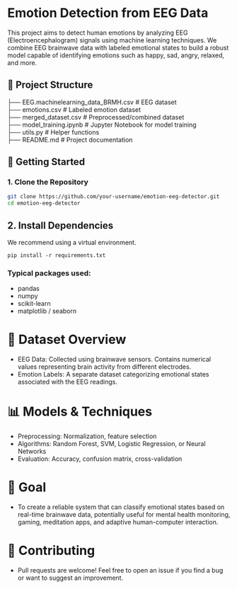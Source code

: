 # Emotion Detection from EEG Data

This project aims to detect human emotions by analyzing EEG (Electroencephalogram) signals using machine learning techniques. We combine EEG brainwave data with labeled emotional states to build a robust model capable of identifying emotions such as happy, sad, angry, relaxed, and more.

## 📁 Project Structure
├── EEG.machinelearning_data_BRMH.csv # EEG dataset<br/>
├── emotions.csv # Labeled emotion dataset <br/>
├── merged_dataset.csv # Preprocessed/combined dataset <br/>
├── model_training.ipynb # Jupyter Notebook for model training <br/>
├── utils.py # Helper functions <br/>
├── README.md # Project documentation <br/>

## 🚀 Getting Started

### 1. Clone the Repository

```bash
git clone https://github.com/your-username/emotion-eeg-detector.git
cd emotion-eeg-detector
```
## 2. Install Dependencies
We recommend using a virtual environment.

```
pip install -r requirements.txt
```
### Typical packages used:

- pandas
- numpy
- scikit-learn
- matplotlib / seaborn

# 🧠 Dataset Overview
- EEG Data: Collected using brainwave sensors. Contains numerical values representing brain activity from different electrodes.
- Emotion Labels: A separate dataset categorizing emotional states associated with the EEG readings.

# 📊 Models & Techniques
- Preprocessing: Normalization, feature selection
- Algorithms: Random Forest, SVM, Logistic Regression, or Neural Networks
- Evaluation: Accuracy, confusion matrix, cross-validation

# 🔮 Goal
- To create a reliable system that can classify emotional states based on real-time brainwave data, potentially useful for mental health monitoring, gaming, meditation apps, and adaptive human-computer interaction.

# 🤝 Contributing
- Pull requests are welcome! Feel free to open an issue if you find a bug or want to suggest an improvement.
